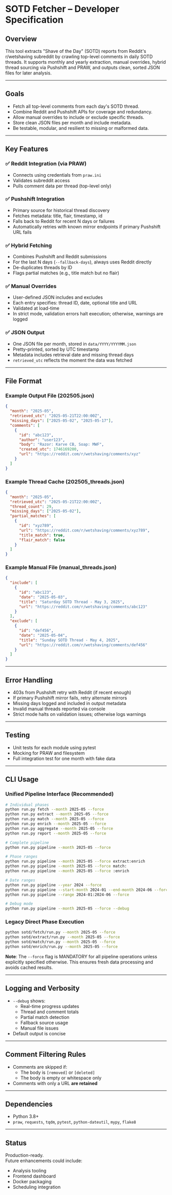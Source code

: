 # SOTD Fetcher – Developer Specification

## Overview
This tool extracts "Shave of the Day" (SOTD) reports from Reddit's r/wetshaving subreddit by crawling top-level comments in daily SOTD threads. It supports monthly and yearly extraction, manual overrides, hybrid thread sourcing via Pushshift and PRAW, and outputs clean, sorted JSON files for later analysis.

---

## Goals
- Fetch all top-level comments from each day's SOTD thread.
- Combine Reddit and Pushshift APIs for coverage and redundancy.
- Allow manual overrides to include or exclude specific threads.
- Store clean JSON files per month and include metadata.
- Be testable, modular, and resilient to missing or malformed data.

---

## Key Features

### ✅ Reddit Integration (via PRAW)
- Connects using credentials from `praw.ini`
- Validates subreddit access
- Pulls comment data per thread (top-level only)

### ✅ Pushshift Integration
- Primary source for historical thread discovery
- Fetches metadata: title, flair, timestamp, id
- Falls back to Reddit for recent N days or failures
- Automatically retries with known mirror endpoints if primary Pushshift URL fails

### ✅ Hybrid Fetching
- Combines Pushshift and Reddit submissions
- For the last N days (`--fallback-days`), always uses Reddit directly
- De-duplicates threads by ID
- Flags partial matches (e.g., title match but no flair)

### ✅ Manual Overrides
- User-defined JSON includes and excludes
- Each entry specifies: thread ID, date, optional title and URL
- Validated at load-time
- In strict mode, validation errors halt execution; otherwise, warnings are logged

### ✅ JSON Output
- One JSON file per month, stored in `data/YYYY/YYYYMM.json`
- Pretty-printed, sorted by UTC timestamp
- Metadata includes retrieval date and missing thread days
- `retrieved_utc` reflects the moment the data was fetched

---

## File Format

### Example Output File (202505.json)
```json
{
  "month": "2025-05",
  "retrieved_utc": "2025-05-21T22:00:00Z",
  "missing_days": ["2025-05-02", "2025-05-17"],
  "comments": [
    {
      "id": "abc123",
      "author": "user123",
      "body": "Razor: Karve CB, Soap: MWF",
      "created_utc": 1746169200,
      "url": "https://reddit.com/r/wetshaving/comments/xyz"
    }
  ]
}
```

### Example Thread Cache (202505_threads.json)
```json
{
  "month": "2025-05",
  "retrieved_utc": "2025-05-21T22:00:00Z",
  "thread_count": 29,
  "missing_days": ["2025-05-02"],
  "partial_matches": [
    {
      "id": "xyz789",
      "url": "https://reddit.com/r/wetshaving/comments/xyz789",
      "title_match": true,
      "flair_match": false
    }
  ]
}
```

### Example Manual File (manual_threads.json)
```json
{
  "include": [
    {
      "id": "abc123",
      "date": "2025-05-03",
      "title": "Saturday SOTD Thread - May 3, 2025",
      "url": "https://reddit.com/r/wetshaving/comments/abc123"
    }
  ],
  "exclude": [
    {
      "id": "def456",
      "date": "2025-05-04",
      "title": "Sunday SOTD Thread - May 4, 2025",
      "url": "https://reddit.com/r/wetshaving/comments/def456"
    }
  ]
}
```

---

## Error Handling
- 403s from Pushshift retry with Reddit (if recent enough)
- If primary Pushshift mirror fails, retry alternate mirrors
- Missing days logged and included in output metadata
- Invalid manual threads reported via console
- Strict mode halts on validation issues; otherwise logs warnings

---

## Testing
- Unit tests for each module using pytest
- Mocking for PRAW and filesystem
- Full integration test for one month with fake data

---

## CLI Usage

### Unified Pipeline Interface (Recommended)
```bash
# Individual phases
python run.py fetch --month 2025-05 --force
python run.py extract --month 2025-05 --force
python run.py match --month 2025-05 --force
python run.py enrich --month 2025-05 --force
python run.py aggregate --month 2025-05 --force
python run.py report --month 2025-05 --force

# Complete pipeline
python run.py pipeline --month 2025-05 --force

# Phase ranges
python run.py pipeline --month 2025-05 --force extract:enrich
python run.py pipeline --month 2025-05 --force match:
python run.py pipeline --month 2025-05 --force :enrich

# Date ranges
python run.py pipeline --year 2024 --force
python run.py pipeline --start-month 2024-01 --end-month 2024-06 --force
python run.py pipeline --range 2024-01:2024-06 --force

# Debug mode
python run.py pipeline --month 2025-05 --force --debug
```

### Legacy Direct Phase Execution
```bash
python sotd/fetch/run.py --month 2025-05 --force
python sotd/extract/run.py --month 2025-05 --force
python sotd/match/run.py --month 2025-05 --force
python sotd/enrich/run.py --month 2025-05 --force
```

**Note**: The `--force` flag is MANDATORY for all pipeline operations unless explicitly specified otherwise. This ensures fresh data processing and avoids cached results.

---

## Logging and Verbosity
- `--debug` shows:
  - Real-time progress updates
  - Thread and comment totals
  - Partial match detection
  - Fallback source usage
  - Manual file issues
- Default output is concise

---

## Comment Filtering Rules
- Comments are skipped if:
  - The body is `[removed]` or `[deleted]`
  - The body is empty or whitespace only
- Comments with only a URL **are retained**

---

## Dependencies
- Python 3.8+
- `praw`, `requests`, `tqdm`, `pytest`, `python-dateutil`, `mypy`, `flake8`

---

## Status
Production-ready.  
Future enhancements could include:
- Analysis tooling
- Frontend dashboard
- Docker packaging
- Scheduling integration